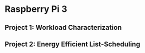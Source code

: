 # Raspberry Pi 3 

## Project 1: Workload Characterization

## Project 2: Energy Efficient List-Scheduling
